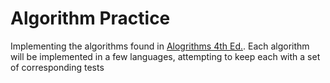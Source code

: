 # Algorithm Practice

Implementing the algorithms found in [Alogrithms 4th Ed.](http://www.amazon.com/Algorithms-4th-Edition-Robert-Sedgewick/dp/032157351X). Each algorithm will be implemented in a few languages, attempting to keep each with a set of corresponding tests
